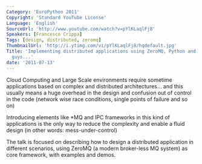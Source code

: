 ```yaml
---
Category: 'EuroPython 2011'
Copyright: 'Standard YouTube License'
Language: 'English'
SourceUrl: 'http://www.youtube.com/watch?v=pYlKLaqlFj8'
Speakers: [Francesco Crippa]
Tags: [design, distributed, zeromq]
ThumbnailUrl: 'http://i.ytimg.com/vi/pYlKLaqlFj8/hqdefault.jpg'
Title: 'Implementing distributed applications using ZeroMQ, Python and other bad
  guys...'
date: '2011-07-13'
---
```

Cloud Computing and Large Scale environments require sometime applications
based on complex and distributed architectures… and this usually means a huge
overhead in the design and confusion out of control in the code (network wise
race conditions, single points of failure and so on)

Introducing elements like *MQ and IPC frameworks in this kind of applications
is the only way to reduce the complexity and enable a fluid design (in other
words: mess-under-control)

The talk is focused on describing how to design a distributed application in
different scenarios, using ZeroMQ (a modern broker-less MQ system) as core
framework, with examples and demos.
